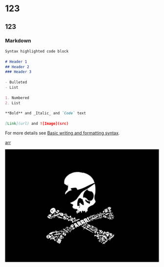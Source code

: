 # 123

## 123

### Markdown

```markdown
Syntax highlighted code block

# Header 1
## Header 2
### Header 3

- Bulleted
- List

1. Numbered
2. List

**Bold** and _Italic_ and `Code` text

[Link](url) and ![Image](src)
```

For more details see [Basic writing and formatting syntax](https://docs.github.com/en/github/writing-on-github/getting-started-with-writing-and-formatting-on-github/basic-writing-and-formatting-syntax).


[arr](https://github.com/chertoGUN/yas0subibu/blob/main/PW1b3BycPzQ.jpg)


![arr](https://github.com/chertoGUN/yas0subibu/blob/main/PW1b3BycPzQ.jpg)
